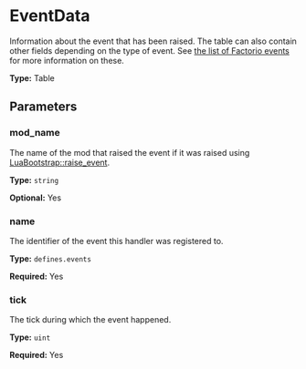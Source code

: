 # EventData

Information about the event that has been raised. The table can also contain other fields depending on the type of event. See [the list of Factorio events](runtime:events) for more information on these.

**Type:** Table

## Parameters

### mod_name

The name of the mod that raised the event if it was raised using [LuaBootstrap::raise_event](runtime:LuaBootstrap::raise_event).

**Type:** `string`

**Optional:** Yes

### name

The identifier of the event this handler was registered to.

**Type:** `defines.events`

**Required:** Yes

### tick

The tick during which the event happened.

**Type:** `uint`

**Required:** Yes

